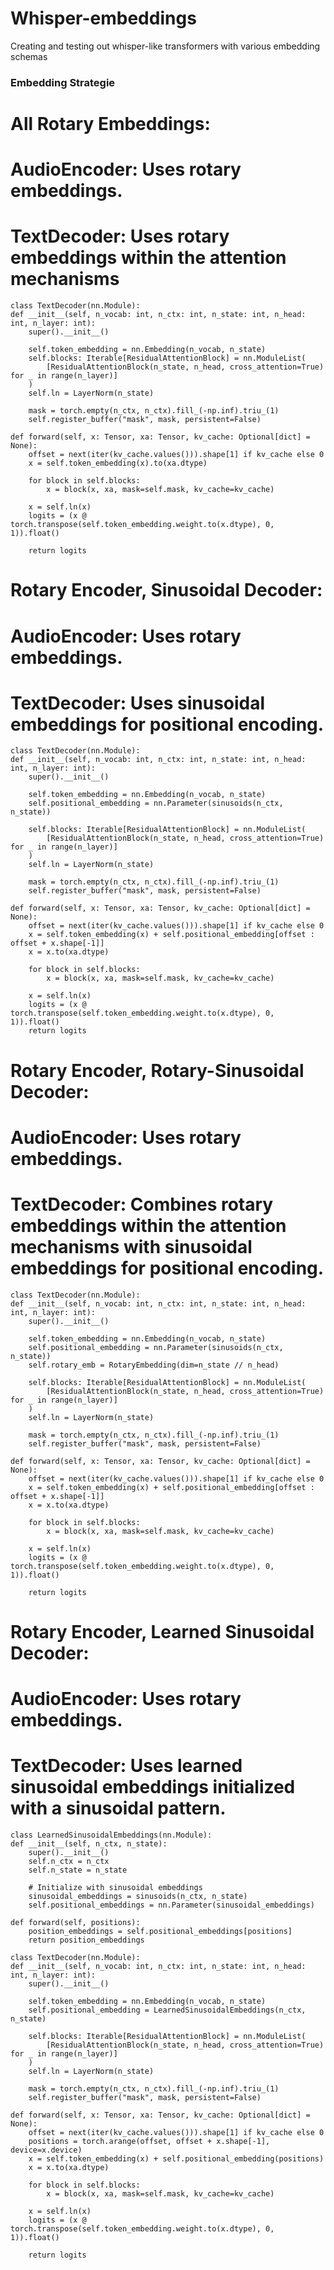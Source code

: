 # Whisper-embeddings
Creating and testing out whisper-like transformers with various embedding schemas 

### Embedding Strategie ###

# All Rotary Embeddings:
# AudioEncoder: Uses rotary embeddings.
# TextDecoder: Uses rotary embeddings within the attention mechanisms

    class TextDecoder(nn.Module):
    def __init__(self, n_vocab: int, n_ctx: int, n_state: int, n_head: int, n_layer: int):
        super().__init__()

        self.token_embedding = nn.Embedding(n_vocab, n_state)
        self.blocks: Iterable[ResidualAttentionBlock] = nn.ModuleList(
            [ResidualAttentionBlock(n_state, n_head, cross_attention=True) for _ in range(n_layer)]
        )
        self.ln = LayerNorm(n_state)

        mask = torch.empty(n_ctx, n_ctx).fill_(-np.inf).triu_(1)
        self.register_buffer("mask", mask, persistent=False)

    def forward(self, x: Tensor, xa: Tensor, kv_cache: Optional[dict] = None):
        offset = next(iter(kv_cache.values())).shape[1] if kv_cache else 0
        x = self.token_embedding(x).to(xa.dtype)

        for block in self.blocks:
            x = block(x, xa, mask=self.mask, kv_cache=kv_cache)

        x = self.ln(x)
        logits = (x @ torch.transpose(self.token_embedding.weight.to(x.dtype), 0, 1)).float()

        return logits


# Rotary Encoder, Sinusoidal Decoder:
# AudioEncoder: Uses rotary embeddings.
# TextDecoder: Uses sinusoidal embeddings for positional encoding.

    class TextDecoder(nn.Module):
    def __init__(self, n_vocab: int, n_ctx: int, n_state: int, n_head: int, n_layer: int):
        super().__init__()

        self.token_embedding = nn.Embedding(n_vocab, n_state)
        self.positional_embedding = nn.Parameter(sinusoids(n_ctx, n_state))

        self.blocks: Iterable[ResidualAttentionBlock] = nn.ModuleList(
            [ResidualAttentionBlock(n_state, n_head, cross_attention=True) for _ in range(n_layer)]
        )
        self.ln = LayerNorm(n_state)

        mask = torch.empty(n_ctx, n_ctx).fill_(-np.inf).triu_(1)
        self.register_buffer("mask", mask, persistent=False)

    def forward(self, x: Tensor, xa: Tensor, kv_cache: Optional[dict] = None):
        offset = next(iter(kv_cache.values())).shape[1] if kv_cache else 0
        x = self.token_embedding(x) + self.positional_embedding[offset : offset + x.shape[-1]]
        x = x.to(xa.dtype)

        for block in self.blocks:
            x = block(x, xa, mask=self.mask, kv_cache=kv_cache)

        x = self.ln(x)
        logits = (x @ torch.transpose(self.token_embedding.weight.to(x.dtype), 0, 1)).float()
        return logits


# Rotary Encoder, Rotary-Sinusoidal Decoder:
# AudioEncoder: Uses rotary embeddings.
# TextDecoder: Combines rotary embeddings within the attention mechanisms with sinusoidal embeddings for positional encoding.

    class TextDecoder(nn.Module):
    def __init__(self, n_vocab: int, n_ctx: int, n_state: int, n_head: int, n_layer: int):
        super().__init__()

        self.token_embedding = nn.Embedding(n_vocab, n_state)
        self.positional_embedding = nn.Parameter(sinusoids(n_ctx, n_state))
        self.rotary_emb = RotaryEmbedding(dim=n_state // n_head)

        self.blocks: Iterable[ResidualAttentionBlock] = nn.ModuleList(
            [ResidualAttentionBlock(n_state, n_head, cross_attention=True) for _ in range(n_layer)]
        )
        self.ln = LayerNorm(n_state)

        mask = torch.empty(n_ctx, n_ctx).fill_(-np.inf).triu_(1)
        self.register_buffer("mask", mask, persistent=False)

    def forward(self, x: Tensor, xa: Tensor, kv_cache: Optional[dict] = None):
        offset = next(iter(kv_cache.values())).shape[1] if kv_cache else 0
        x = self.token_embedding(x) + self.positional_embedding[offset : offset + x.shape[-1]]
        x = x.to(xa.dtype)

        for block in self.blocks:
            x = block(x, xa, mask=self.mask, kv_cache=kv_cache)

        x = self.ln(x)
        logits = (x @ torch.transpose(self.token_embedding.weight.to(x.dtype), 0, 1)).float()

        return logits

# Rotary Encoder, Learned Sinusoidal Decoder:
# AudioEncoder: Uses rotary embeddings.
# TextDecoder: Uses learned sinusoidal embeddings initialized with a sinusoidal pattern.

    class LearnedSinusoidalEmbeddings(nn.Module):
    def __init__(self, n_ctx, n_state):
        super().__init__()
        self.n_ctx = n_ctx
        self.n_state = n_state

        # Initialize with sinusoidal embeddings
        sinusoidal_embeddings = sinusoids(n_ctx, n_state)
        self.positional_embeddings = nn.Parameter(sinusoidal_embeddings)

    def forward(self, positions):
        position_embeddings = self.positional_embeddings[positions]
        return position_embeddings

    class TextDecoder(nn.Module):
    def __init__(self, n_vocab: int, n_ctx: int, n_state: int, n_head: int, n_layer: int):
        super().__init__()

        self.token_embedding = nn.Embedding(n_vocab, n_state)
        self.positional_embedding = LearnedSinusoidalEmbeddings(n_ctx, n_state)

        self.blocks: Iterable[ResidualAttentionBlock] = nn.ModuleList(
            [ResidualAttentionBlock(n_state, n_head, cross_attention=True) for _ in range(n_layer)]
        )
        self.ln = LayerNorm(n_state)

        mask = torch.empty(n_ctx, n_ctx).fill_(-np.inf).triu_(1)
        self.register_buffer("mask", mask, persistent=False)

    def forward(self, x: Tensor, xa: Tensor, kv_cache: Optional[dict] = None):
        offset = next(iter(kv_cache.values())).shape[1] if kv_cache else 0
        positions = torch.arange(offset, offset + x.shape[-1], device=x.device)
        x = self.token_embedding(x) + self.positional_embedding(positions)
        x = x.to(xa.dtype)

        for block in self.blocks:
            x = block(x, xa, mask=self.mask, kv_cache=kv_cache)

        x = self.ln(x)
        logits = (x @ torch.transpose(self.token_embedding.weight.to(x.dtype), 0, 1)).float()

        return logits



